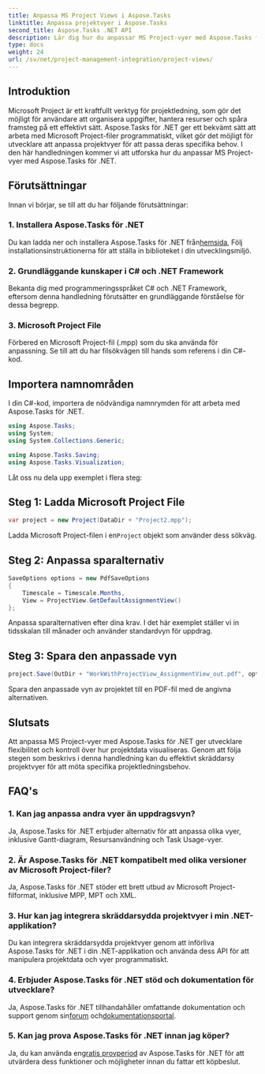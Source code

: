 ```yaml
---
title: Anpassa MS Project Views i Aspose.Tasks
linktitle: Anpassa projektvyer i Aspose.Tasks
second_title: Aspose.Tasks .NET API
description: Lär dig hur du anpassar MS Project-vyer med Aspose.Tasks för .NET. Följ vår steg-för-steg-guide för effektiv visualisering av projektledning.
type: docs
weight: 24
url: /sv/net/project-management-integration/project-views/
---
```

## Introduktion
Microsoft Project är ett kraftfullt verktyg för projektledning, som gör det möjligt för användare att organisera uppgifter, hantera resurser och spåra framsteg på ett effektivt sätt. Aspose.Tasks för .NET ger ett bekvämt sätt att arbeta med Microsoft Project-filer programmatiskt, vilket gör det möjligt för utvecklare att anpassa projektvyer för att passa deras specifika behov. I den här handledningen kommer vi att utforska hur du anpassar MS Project-vyer med Aspose.Tasks för .NET.
## Förutsättningar
Innan vi börjar, se till att du har följande förutsättningar:
### 1. Installera Aspose.Tasks för .NET
 Du kan ladda ner och installera Aspose.Tasks för .NET från[hemsida](https://releases.aspose.com/tasks/net/), Följ installationsinstruktionerna för att ställa in biblioteket i din utvecklingsmiljö.
### 2. Grundläggande kunskaper i C# och .NET Framework
Bekanta dig med programmeringsspråket C# och .NET Framework, eftersom denna handledning förutsätter en grundläggande förståelse för dessa begrepp.
### 3. Microsoft Project File
Förbered en Microsoft Project-fil (.mpp) som du ska använda för anpassning. Se till att du har filsökvägen till hands som referens i din C#-kod.
## Importera namnområden
I din C#-kod, importera de nödvändiga namnrymden för att arbeta med Aspose.Tasks för .NET.
```csharp
using Aspose.Tasks;
using System;
using System.Collections.Generic;

using Aspose.Tasks.Saving;
using Aspose.Tasks.Visualization;
```
Låt oss nu dela upp exemplet i flera steg:
## Steg 1: Ladda Microsoft Project File
```csharp
var project = new Project(DataDir + "Project2.mpp");
```
 Ladda Microsoft Project-filen i en`Project` objekt som använder dess sökväg.
## Steg 2: Anpassa sparalternativ
```csharp
SaveOptions options = new PdfSaveOptions
{
    Timescale = Timescale.Months,
    View = ProjectView.GetDefaultAssignmentView()
};
```
Anpassa sparalternativen efter dina krav. I det här exemplet ställer vi in tidsskalan till månader och använder standardvyn för uppdrag.
## Steg 3: Spara den anpassade vyn
```csharp
project.Save(OutDir + "WorkWithProjectView_AssignmentView_out.pdf", options);
```
Spara den anpassade vyn av projektet till en PDF-fil med de angivna alternativen.
## Slutsats
Att anpassa MS Project-vyer med Aspose.Tasks för .NET ger utvecklare flexibilitet och kontroll över hur projektdata visualiseras. Genom att följa stegen som beskrivs i denna handledning kan du effektivt skräddarsy projektvyer för att möta specifika projektledningsbehov.
## FAQ's
### 1. Kan jag anpassa andra vyer än uppdragsvyn?
Ja, Aspose.Tasks för .NET erbjuder alternativ för att anpassa olika vyer, inklusive Gantt-diagram, Resursanvändning och Task Usage-vyer.
### 2. Är Aspose.Tasks för .NET kompatibelt med olika versioner av Microsoft Project-filer?
Ja, Aspose.Tasks för .NET stöder ett brett utbud av Microsoft Project-filformat, inklusive MPP, MPT och XML.
### 3. Hur kan jag integrera skräddarsydda projektvyer i min .NET-applikation?
Du kan integrera skräddarsydda projektvyer genom att införliva Aspose.Tasks för .NET i din .NET-applikation och använda dess API för att manipulera projektdata och vyer programmatiskt.
### 4. Erbjuder Aspose.Tasks för .NET stöd och dokumentation för utvecklare?
 Ja, Aspose.Tasks för .NET tillhandahåller omfattande dokumentation och support genom sin[forum](https://forum.aspose.com/c/tasks/15) och[dokumentationsportal](https://reference.aspose.com/tasks/net/).
### 5. Kan jag prova Aspose.Tasks för .NET innan jag köper?
 Ja, du kan använda en[gratis provperiod](https://releases.aspose.com/) av Aspose.Tasks för .NET för att utvärdera dess funktioner och möjligheter innan du fattar ett köpbeslut.